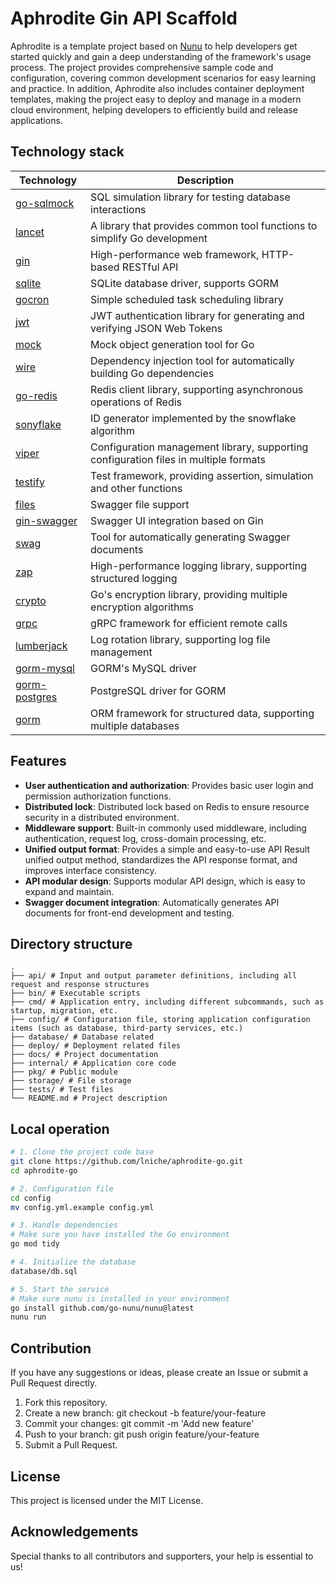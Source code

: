 # Aphrodite Gin API Scaffold

Aphrodite is a template project based on [Nunu](https://github.com/go-nunu/nunu) to help developers get started quickly and gain a deep understanding of the framework's usage process. The project provides comprehensive sample code and configuration, covering common development scenarios for easy learning and practice. In addition, Aphrodite also includes container deployment templates, making the project easy to deploy and manage in a modern cloud environment, helping developers to efficiently build and release applications.

## Technology stack

| Technology                                             | Description                                                                          |
| ------------------------------------------------------ | ------------------------------------------------------------------------------------ |
| [go-sqlmock](https://github.com/DATA-DOG/go-sqlmock)   | SQL simulation library for testing database interactions                             |
| [lancet](https://github.com/duke-git/lancet/v2)        | A library that provides common tool functions to simplify Go development             |
| [gin](https://github.com/gin-gonic/gin)                | High-performance web framework, HTTP-based RESTful API                               |
| [sqlite](https://github.com/glebarez/sqlite)           | SQLite database driver, supports GORM                                                |
| [gocron](https://github.com/go-co-op/gocron)           | Simple scheduled task scheduling library                                             |
| [jwt](https://github.com/golang-jwt/jwt/v5)            | JWT authentication library for generating and verifying JSON Web Tokens              |
| [mock](https://github.com/golang/mock)                 | Mock object generation tool for Go                                                   |
| [wire](https://github.com/google/wire)                 | Dependency injection tool for automatically building Go dependencies                 |
| [go-redis](https://github.com/redis/go-redis/v9)       | Redis client library, supporting asynchronous operations of Redis                    |
| [sonyflake](https://github.com/sony/sonyflake)         | ID generator implemented by the snowflake algorithm                                  |
| [viper](https://github.com/spf13/viper)                | Configuration management library, supporting configuration files in multiple formats |
| [testify](https://github.com/stretchr/testify)         | Test framework, providing assertion, simulation and other functions                  |
| [files](https://github.com/swaggo/files)               | Swagger file support                                                                 |
| [gin-swagger](https://github.com/swaggo/gin-swagger)   | Swagger UI integration based on Gin                                                  |
| [swag](https://github.com/swaggo/swag)                 | Tool for automatically generating Swagger documents                                  |
| [zap](https://github.com/uber-go/zap)                  | High-performance logging library, supporting structured logging                      |
| [crypto](https://golang.org/x/crypto)                  | Go's encryption library, providing multiple encryption algorithms                    |
| [grpc](https://google.golang.org/grpc)                 | gRPC framework for efficient remote calls                                            |
| [lumberjack](https://gopkg.in/natefinch/lumberjack.v2) | Log rotation library, supporting log file management                                 |
| [gorm-mysql](https://gorm.io/driver/mysql)             | GORM's MySQL driver                                                                  |
| [gorm-postgres](https://gorm.io/driver/postgres)       | PostgreSQL driver for GORM                                                           |
| [gorm](https://gorm.io/gorm)                           | ORM framework for structured data, supporting multiple databases                     |

## Features

- **User authentication and authorization**: Provides basic user login and permission authorization functions.
- **Distributed lock**: Distributed lock based on Redis to ensure resource security in a distributed environment.
- **Middleware support**: Built-in commonly used middleware, including authentication, request log, cross-domain processing, etc.
- **Unified output format**: Provides a simple and easy-to-use API Result unified output method, standardizes the API response format, and improves interface consistency.
- **API modular design**: Supports modular API design, which is easy to expand and maintain.
- **Swagger document integration**: Automatically generates API documents for front-end development and testing.

## Directory structure

```
.
├── api/ # Input and output parameter definitions, including all request and response structures
├── bin/ # Executable scripts
├── cmd/ # Application entry, including different subcommands, such as startup, migration, etc.
├── config/ # Configuration file, storing application configuration items (such as database, third-party services, etc.)
├── database/ # Database related
├── deploy/ # Deployment related files
├── docs/ # Project documentation
├── internal/ # Application core code
├── pkg/ # Public module
├── storage/ # File storage
├── tests/ # Test files
└── README.md # Project description
```

## Local operation

```bash
# 1. Clone the project code base
git clone https://github.com/lniche/aphrodite-go.git
cd aphrodite-go

# 2. Configuration file
cd config
mv config.yml.example config.yml

# 3. Handle dependencies
# Make sure you have installed the Go environment
go mod tidy

# 4. Initialize the database
database/db.sql

# 5. Start the service
# Make sure nunu is installed in your environment
go install github.com/go-nunu/nunu@latest
nunu run
```

## Contribution

If you have any suggestions or ideas, please create an Issue or submit a Pull Request directly.

1. Fork this repository.
2. Create a new branch: git checkout -b feature/your-feature
3. Commit your changes: git commit -m 'Add new feature'
4. Push to your branch: git push origin feature/your-feature
5. Submit a Pull Request.

## License

This project is licensed under the MIT License.

## Acknowledgements

Special thanks to all contributors and supporters, your help is essential to us!
